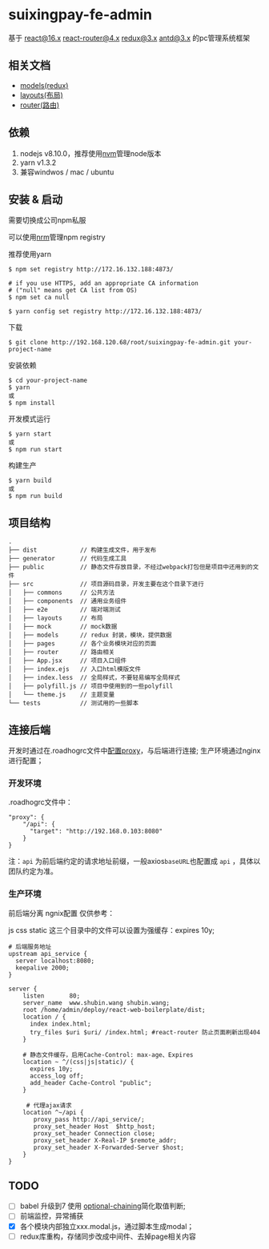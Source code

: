 # suixingpay-fe-admin

基于 
[react@16.x](https://reactjs.org/)
[react-router@4.x](https://reacttraining.com/react-router/) 
[redux@3.x](http://redux.js.org/) 
[antd@3.x](http://ant-design.gitee.io/index-cn) 
的pc管理系统框架

## 相关文档

- [models(redux)](http://192.168.120.68/root/suixingpay-fe-admin/blob/master/src/models/README.md)
- [layouts(布局)](http://192.168.120.68/root/suixingpay-fe-admin/blob/master/src/layouts/README.md)
- [router(路由)](http://192.168.120.68/root/suixingpay-fe-admin/blob/master/src/router/README.md)

## 依赖
1. nodejs v8.10.0，推荐使用[nvm](https://github.com/creationix/nvm)管理node版本
1. yarn v1.3.2
1. 兼容windwos / mac / ubuntu

## 安装 & 启动

需要切换成公司npm私服

可以使用[nrm](https://github.com/Pana/nrm)管理npm registry

推荐使用yarn

```
$ npm set registry http://172.16.132.188:4873/

# if you use HTTPS, add an appropriate CA information
# ("null" means get CA list from OS)
$ npm set ca null

$ yarn config set registry http://172.16.132.188:4873/
```

下载
```
$ git clone http://192.168.120.68/root/suixingpay-fe-admin.git your-project-name
```

安装依赖
```
$ cd your-project-name
$ yarn
或
$ npm install 
```

开发模式运行
```
$ yarn start
或
$ npm run start 
```

构建生产
```
$ yarn build
或
$ npm run build 
```

## 项目结构
```
.
├── dist            // 构建生成文件，用于发布
├── generator       // 代码生成工具 
├── public          // 静态文件存放目录，不经过webpack打包但是项目中还用到的文件
├── src             // 项目源码目录，开发主要在这个目录下进行
│   ├── commons     // 公共方法
│   ├── components  // 通用业务组件
│   ├── e2e         // 端对端测试
│   ├── layouts     // 布局
│   ├── mock        // mock数据
│   ├── models      // redux 封装，模块，提供数据
│   ├── pages       // 各个业务模块对应的页面
│   ├── router      // 路由相关
│   ├── App.jsx     // 项目入口组件
│   ├── index.ejs   // 入口html模版文件
│   ├── index.less  // 全局样式，不要轻易编写全局样式
│   ├── polyfill.js // 项目中使用到的一些polyfill
│   └── theme.js    // 主题变量
└── tests           // 测试用的一些脚本
```

## 连接后端
开发时通过在.roadhogrc文件中[配置proxy](https://github.com/facebookincubator/create-react-app/blob/master/packages/react-scripts/template/README.md#configuring-the-proxy-manually)，与后端进行连接;
生产环境通过nginx进行配置；

### 开发环境
.roadhogrc文件中：
```
"proxy": {
    "/api": {
      "target": "http://192.168.0.103:8080"
    }
}
```
注：`api` 为前后端约定的请求地址前缀，一般axios`baseURL`也配置成 `api` ，具体以团队约定为准。

### 生产环境
前后端分离 ngnix配置 仅供参考：

js css static 这三个目录中的文件可以设置为强缓存：expires 10y;


```
# 后端服务地址
upstream api_service {
  server localhost:8080;
  keepalive 2000;
}

server {
    listen       80;
    server_name  www.shubin.wang shubin.wang;
    root /home/admin/deploy/react-web-boilerplate/dist;
    location / {
      index index.html;
      try_files $uri $uri/ /index.html; #react-router 防止页面刷新出现404
    }

    # 静态文件缓存，启用Cache-Control: max-age、Expires
    location ~ ^/(css|js|static)/ {
      expires 10y;
      access_log off;
      add_header Cache-Control "public";
    }
    
     # 代理ajax请求
    location ^~/api {
       proxy_pass http://api_service/;
       proxy_set_header Host  $http_host;
       proxy_set_header Connection close;
       proxy_set_header X-Real-IP $remote_addr;
       proxy_set_header X-Forwarded-Server $host;
    }
}
```

## TODO

- [ ] babel 升级到7 使用 [optional-chaining](https://www.npmjs.com/package/babel-plugin-transform-optional-chaining)简化取值判断;
- [ ] 前端监控，异常捕获
- [x] 各个模块内部独立xxx.modal.js，通过脚本生成modal；
- [ ] redux库重构，存储同步改成中间件、去掉page相关内容
